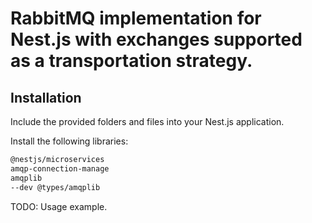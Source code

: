 # RabbitMQ implementation for Nest.js with exchanges supported as a transportation strategy.

## Installation

Include the provided folders and files into your Nest.js application.

Install the following libraries:

```bash
@nestjs/microservices
amqp-connection-manage
amqplib
--dev @types/amqplib
```

TODO: Usage example.
